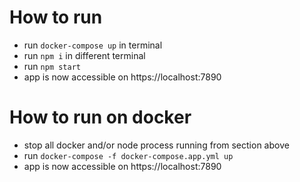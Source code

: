 # How to run
- run `docker-compose up` in terminal
- run `npm i` in different terminal
- run `npm start`
- app is now accessible on https://localhost:7890

# How to run on docker
- stop all docker and/or node process running from section above 
- run `docker-compose -f docker-compose.app.yml up`
- app is now accessible on https://localhost:7890
